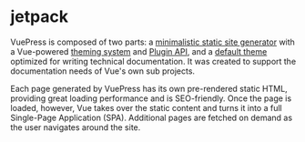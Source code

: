 # jetpack

VuePress is composed of two parts:
a [minimalistic static site generator](https://github.com/vuejs/vuepress/tree/master/packages/%40vuepress/core) with a
Vue-powered [theming system](https://v1.vuepress.vuejs.org/theme/)
and [Plugin API](https://v1.vuepress.vuejs.org/plugin/), and
a [default theme](https://v1.vuepress.vuejs.org/theme/default-theme-config.html) optimized for writing technical
documentation. It was created to support the documentation needs of Vue's own sub projects.

Each page generated by VuePress has its own pre-rendered static HTML, providing great loading performance and is
SEO-friendly. Once the page is loaded, however, Vue takes over the static content and turns it into a full Single-Page
Application (SPA). Additional pages are fetched on demand as the user navigates around the site.
